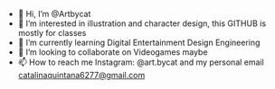 - 👋 Hi, I’m @Artbycat
- 👀 I’m interested in illustration and character design, this GITHUB is mostly for classes
- 🌱 I’m currently learning Digital Entertainment Design Engineering
- 💞️ I’m looking to collaborate on Videogames maybe
- 📫 How to reach me Instagram: @art.bycat and my personal email catalinaquintana6277@gmail.com

<!---
Artbycat/Artbycat is a ✨ special ✨ repository because its `README.md` (this file) appears on your GitHub profile.
You can click the Preview link to take a look at your changes.
--->
